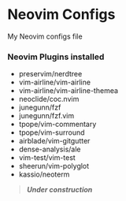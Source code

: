 # Neovim Configs

My Neovim configs file

### Neovim Plugins installed

* preservim/nerdtree
* vim-airline/vim-airline
* vim-airline/vim-airline-themea
* neoclide/coc.nvim
* junegunn/fzf
* junegunn/fzf.vim
* tpope/vim-commentary
* tpope/vim-surround
* airblade/vim-gitgutter
* dense-analysis/ale
* vim-test/vim-test
* sheerun/vim-polyglot
* kassio/neoterm

> ***Under construction***
